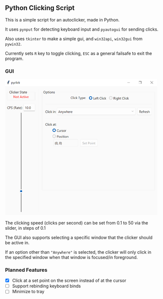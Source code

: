 ## Python Clicking Script

This is a simple script for an autoclicker, made in Python.

It uses `pynput` for detecting keyboard input and `pyautogui` for sending clicks.

Also uses `tkinter` to make a simple gui, and `win32api`, `win32gui` from `pywin32`.

Currently sets `R` key to toggle clicking, `ESC` as a general failsafe to exit the program.


### GUI

<img src="./assets/gui.png" alt="The programs graphical user interface" width="500px">

The clicking speed (clicks per second) can be set from 0.1 to 50 via the slider, in steps of 0.1

The GUI also supports selecting a specific window that the clicker should be active in.

If an option other than `"Anywhere"` is selected, the clicker will only click in the specified window when that window is focused/in foreground.


### Planned Features
- [x] Click at a set point on the screen instead of at the cursor
- [ ] Support rebinding keyboard binds
- [ ] Minimize to tray
